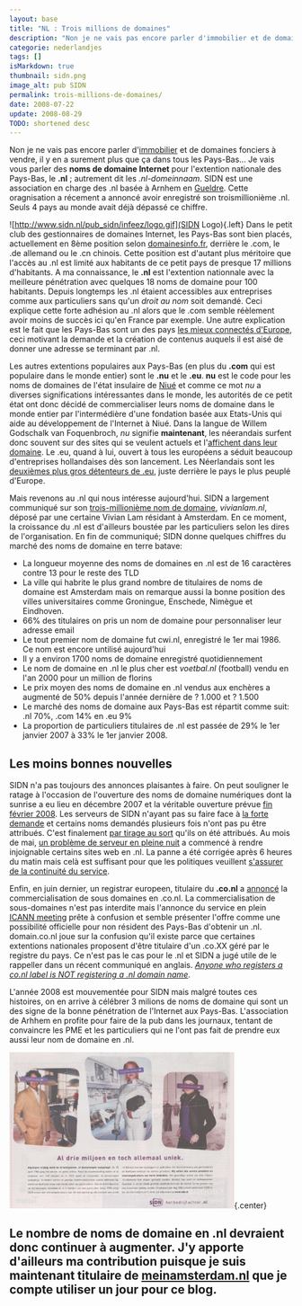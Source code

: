 ```yaml
---
layout: base
title: "NL : Trois millions de domaines"
description: "Non je ne vais pas encore parler d'immobilier et de domaines fonciers à vendre, il y en a surement plus que ça dans tous les Pays-Bas... Je vais vous parler d"
categorie: nederlandjes
tags: []
isMarkdown: true
thumbnail: sidn.png
image_alt: pub SIDN
permalink: trois-millions-de-domaines/
date: 2008-07-22
update: 2008-08-29
TODO: shortened desc
---
```


Non je ne vais pas encore parler d'[immobilier](/des-nouvelles-de-l-immobilier) et de domaines fonciers à vendre, il y en a surement plus que ça dans tous les Pays-Bas... Je vais vous parler des **noms de domaine Internet** pour l'extention nationale des Pays-Bas, le **.nl** ; autrement dit les *.nl-domeinnaam*. SIDN est une association en charge des .nl basée à Arnhem en [Gueldre](/les-provinces-des-pays-bas). Cette oragnisation a récement a annoncé avoir enregistré son troismillionième .nl. Seuls 4 pays au monde avait déjà dépassé ce chiffre.

![http://www.sidn.nl/pub_sidn/infeez/logo.gif](SIDN Logo){.left}
Dans le petit club des gestionnaires de domaines Internet, les Pays-Bas sont bien placés, actuellement en 8ème position selon [domainesinfo.fr](http://www.domainesinfo.fr/actualite/441/statistiques-mondiales-des-noms-de-domaine.php), derrière le .com, le .de allemand ou le .cn chinois. Cette position est d'autant plus méritoire que l'accès au .nl est limité aux habitants de ce petit pays de presque 17 millions d'habitants. A ma connaissance, le **.nl** est l'extention nationnale avec la meilleure pénétration avec quelques 18 noms de domaine pour 100 habitants. Depuis longtemps les .nl étaient accessibles aux entreprises comme aux particuliers sans qu'un *droit au nom* soit demandé. Ceci explique cette forte adhésion au .nl alors que le .com semble réèlement avoir moins de succès ici qu'en France par exemple. Une autre explication est le fait que les Pays-Bas sont un des pays [les mieux connectés d'Europe](/public/images/scans/acces-fixes-par-pays.png), ceci motivant la demande et la création de contenus auquels il est aisé de donner une adresse se terminant par .nl.

Les autres extentions populaires aux Pays-Bas (en plus du **.com** qui est populaire dans le monde entier) sont le **.nu** et le **.eu**. **nu** est le code pour les noms de domaines de l'état insulaire de [Niué](http://fr.wikipedia.org/wiki/Niue) et comme ce mot *nu* a diverses significations intéressantes dans le monde, les autorités de ce petit état ont donc décidé de commercialiser leurs noms de domaine dans le monde entier par l'intermédière d'une fondation basée aux Etats-Unis qui aide au développement de l'Internet à Niué. Dans la langue de Willem Godschalk van Foquenbroch, *nu* signifie **maintenant**, les néerandais surfent donc souvent sur des sites qui se veulent actuels et l'[affichent dans leur domaine](http://nic.nu/tour/tour_images.cfm?ID=EN&site=1942&page=1). Le .eu, quand à lui, ouvert à tous les européens a séduit beaucoup d'entreprises hollandaises dès son lancement. Les Néerlandais sont les [deuxièmes plus gros détenteurs de .eu](http://www.eurid.eu/en/about/facts-figures/statistics), juste derrière le pays le plus peuplé d'Europe.

Mais revenons au .nl qui nous intéresse aujourd'hui. SIDN a largement communiqué sur son [trois-millionième nom de domaine](http://www.sidn.nl/ace.php/c,727,5913,,,,SIDN_registreert_3_000_000ste_nl-domeinnaam_updated_.html), *vivianlam.nl*, déposé par une certaine Vivian Lam résidant à Amsterdam. En ce moment, la croissance du .nl est d'ailleurs boustée par les particuliers selon les dires de l'organisation. En fin de communiqué; SIDN donne quelques chiffres du marché des noms de domaine en terre batave: 
* La longueur moyenne des noms de domaines en .nl est de 16 caractères contre 13 pour le reste des TLD
* La ville qui habrite le plus grand nombre de titulaires de noms de domaine est Amsterdam mais on remarque aussi la bonne position des villes universitaires comme Groningue, Enschede, Nimègue et Eindhoven.
* 66% des titulaires on pris un nom de domaine pour personnaliser leur adresse email
* Le tout premier nom de domaine fut cwi.nl, enregistré le 1er mai 1986. Ce nom est encore untilisé aujourd'hui
* Il y a environ 1700 noms de domaine enregistré quotidiennement
* Le nom de domaine en .nl le plus cher est *voetbal.nl* (football) vendu en l'an 2000 pour un million de florins
* Le prix moyen des noms de domaine en .nl vendus aux enchères a augmenté de 50% depuis l'année dernière de ? 1.000 et ? 1.500
* Le marché des noms de domaine aux Pays-Bas est répartit comme suit: .nl 70%, .com 14% en .eu 9%
* La proportion de particuliers titulaires de .nl est passée de 29% le 1er janvier 2007 à 33% le 1er janvier 2008.

## Les moins bonnes nouvelles

SIDN n'a pas toujours des annonces plaisantes à faire. On peut souligner le ratage à l'occasion de l'ouverture des noms de domaine numériques dont la sunrise a eu lieu en décembre 2007 et la véritable ouverture prévue [fin février 2008](http://www.sidn.nl/ace.php/c,727,5497,,,,Vanaf_28_februari_registratie_zuiver_numerieke_nl-domeinnamen.html). Les serveurs de SIDN n'ayant pas su faire face à [la forte demande](http://www.sidn.nl/ace.php/c,727,5567,,,,05-03-08_Update_2_Landrush_Numerieke_Domeinnamen.html) et certains noms demandés plusieurs fois n'ont pas pu être attribués. C'est finalement [par tirage au sort](http://www.sidn.nl/ace.php/c,727,5601,,,,Heruitgifte_numerieke_domeinnamen.html) qu'ils on été attribués. Au mois de mai, [un problème de serveur en pleine nuit](http://www.sidn.nl/ace.php/c,728,5655,,,,Service_interruption_update_12_20_hrs_CET_.html) a commencé à rendre injoignable certains sites web en .nl. La panne a été corrigée après 6 heures du matin mais celà est suffisant pour que les politiques veuillent [s'assurer de la continuité du service](http://www.domainesinfo.fr/extension/1535/hollande-le-ministere-de-l-economie-hollandais-veut-renforcer-la-securite-du-nl.php).

Enfin, en juin dernier, un registrar europeen, titulaire du **.co.nl** a [annoncé](http://www.domainnews.com/en/general/co.nl-opens-a-new-horizon-for-the-dutch-internet.html) la commercialisation de sous domaines en .co.nl. La commercialisation de sous-domaines n'est pas interdite mais l'annonce du service en plein [ICANN meeting](http://par.icann.org/) prête à confusion et semble présenter l'offre comme une possibilité officielle pour non résident des Pays-Bas d'obtenir un .nl. domain.co.nl joue sur la confusion qu'il existe parce que certaines extentions nationales proposent d'être titulaire d'un .co.XX géré par le registre du pays. Ce n'est pas le cas pour le .nl et SIDN a jugé utile de le rappeller dans un récent communiqué en anglais. *[Anyone who registers a co.nl label is NOT registering a .nl domain name](http://www.sidn.nl/ace.php/c,728,5881,,,,Information_about_co_nl.html)*.

L'année 2008 est mouvementée pour SIDN mais malgré toutes ces histoires, on en arrive à célébrer 3 milions de noms de domaine qui sont un des signe de la bonne pénétration de l'Internet aux Pays-Bas. L'association de Arhhem en profite pour faire de la pub dans les journaux, tentant de convaincre les PME et les particuliers qui ne l'ont pas fait de prendre eux aussi leur nom de domaine en .nl.

![pub SIDN](sidn.png){.center}

Le nombre de noms de domaine en .nl devraient donc continuer à augmenter. J'y apporte d'ailleurs ma contribution puisque je suis maintenant titulaire de [meinamsterdam.nl](http://www.meinamsterdam.nl) que je compte utiliser un jour pour ce blog.
---
<!-- post notes:
http://www.sidn.nl/ace.php/c,728,5655,,,,Service_interruption_update_12_20_hrs_CET_.html 
http://www.sidn.nl/ace.php/c,727,5601,,,,Heruitgifte_numerieke_domeinnamen.html 
http://www.domainesinfo.fr/actualite/441/statistiques-mondiales-des-noms-de-domaine.php 
http://www.domainnews.com/en/general/co.nl-opens-a-new-horizon-for-the-dutch-internet.html 

http://www.domain.co.nl/ 
http://www.webhosting.info/domains/
--->
